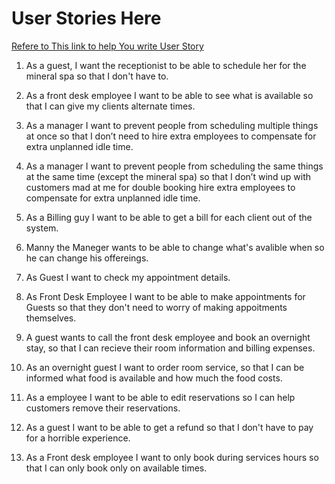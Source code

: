 # User Stories Here
[Refere to This link to help You write  User Story](https://www.atlassian.com/agile/project-management/user-stories)

1. As a guest, I want the receptionist to be able to schedule her for the mineral spa so that I don't have to. 

2. As a front desk employee I want to be able to see what is available so that I can give my clients alternate times.

3. As a manager I want to prevent people from scheduling multiple things at once so that I don’t need to hire extra employees to compensate for extra unplanned idle time. 
4. As a manager I want to prevent people from scheduling the same things at the same time (except the mineral spa) so that I don’t wind up with customers mad at me for double booking hire extra employees to compensate for extra unplanned idle time.
5. As a  Billing guy I want to be able to get a bill for each client out of the system.

6. Manny the Maneger wants to be able to change what's avalible when so he can change his offereings.

7. As Guest I want to check my appointment details.

8. As Front Desk Employee I want to be able to make appointments for Guests so that they don't need to worry of making appoitments themselves.


9. A guest wants to call the front desk employee and book an overnight stay, so that I can recieve their
room information and billing expenses.

10. As an overnight guest I want to order room service, so that I can be informed what food is available and how much the food costs.

11. As a employee I want to be able to edit reservations so I can help customers remove their reservations.
12. As a guest I want to be able to get a refund so that I don't have to pay for a horrible experience.
13. As a Front desk employee I want to only book during services hours so that I can only book only on available times.



